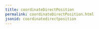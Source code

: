 ```yaml
---
title: coordinateDirectPosition
permalink: coordinateDirectPosition.html
jsonid: coordinatedirectposition
---
```


